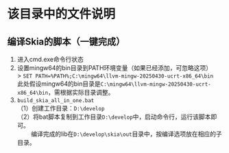 # 该目录中的文件说明
## 编译Skia的脚本（一键完成）
1. 进入cmd.exe命令行状态
2. 设置mingw64的bin目录到PATH环境变量（如果已经添加，可忽略这项）    
\> `SET PATH=%PATH%;C:\mingw64\llvm-mingw-20250430-ucrt-x86_64\bin`    
此处假设mingw64的bin目录是`C:\mingw64\llvm-mingw-20250430-ucrt-x86_64\bin`，需根据实际目录调整。    
3. `build_skia_all_in_one.bat`    
（1）创建工作目录：`D:\develop`    
（2）将bat脚本复制到工作目录`D:\develop`中，启动命令行，运行该脚本即可。    
　　 编译完成的lib在`D:\develop\skia\out`目录中，按编译选项放在相应的子目录。
   
